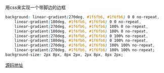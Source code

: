 <!--
 * @FileDescription: 
 * @Author: wangzhichiao<https://github.com/wzc570738205>
 * @Date: 2021-08-19 17:31:14
 * @LastEditors: wangzhichiao<https://github.com/wzc570738205>
 * @LastEditTime: 2021-08-19 17:50:31
-->
用css来实现一个带脚边的边框
```css
background: linear-gradient(270deg, #1f6fb6, #1f6fb6) 0 0 no-repeat,
    linear-gradient(180deg, #1f6fb6, #1f6fb6) 0 0 no-repeat,
    linear-gradient(270deg, #1f6fb6, #1f6fb6) 100% 0 no-repeat,
    linear-gradient(180deg, #1f6fb6, #1f6fb6) 100% 0 no-repeat,
    linear-gradient(270deg, #1f6fb6, #1f6fb6) 0 100% no-repeat,
    linear-gradient(180deg, #1f6fb6, #1f6fb6) 0 100% no-repeat,
    linear-gradient(270deg, #1f6fb6, #1f6fb6) 100% 100% no-repeat,
    linear-gradient(270deg, #1f6fb6, #1f6fb6) 100% 100% no-repeat;
background-size: 2px 8px, 8px 2px, 2px 8px, 8px 2px;
```

[源码地址](https://codepen.io/wzc570738205/pen/poPgvdY)

<border />
